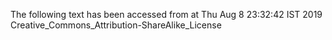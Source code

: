 The following text has been accessed from at Thu Aug 8 23:32:42 IST 2019
Creative_Commons_Attribution-ShareAlike_License
